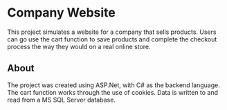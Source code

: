 # Company Website


This project simulates a website for a company that sells products. Users can go use the cart function to save products and complete the checkout process the way they would on a real online store.

## About
The project was created using ASP.Net, with C# as the backend language. The cart function works through the use of cookies. Data is written to and read from a MS SQL Server database.